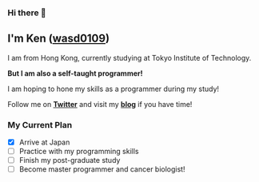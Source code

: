 ### Hi there 👋

## I'm Ken ([wasd0109](https://github.com/wasd0109))

I am from Hong Kong, currently studying at Tokyo Institute of Technology.


**But I am also a self-taught programmer!**


I am hoping to hone my skills as a programmer during my study!


Follow me on **[Twitter](https://twitter.com/kenatcoder)** and visit my **[blog](https://http://wasd0109ken.engineer)** if you have time!

### My Current Plan

- [X] Arrive at Japan
- [ ] Practice with my programming skills
- [ ] Finish my post-graduate study
- [ ] Become master programmer and cancer biologist!

<!--
**wasd0109/wasd0109** is a ✨ _special_ ✨ repository because its `README.md` (this file) appears on your GitHub profile.

Here are some ideas to get you started:

- 🔭 I’m currently working on ...
- 🌱 I’m currently learning ...
- 👯 I’m looking to collaborate on ...
- 🤔 I’m looking for help with ...
- 💬 Ask me about ...
- 📫 How to reach me: ...
- 😄 Pronouns: ...
- ⚡ Fun fact: ...
-->
